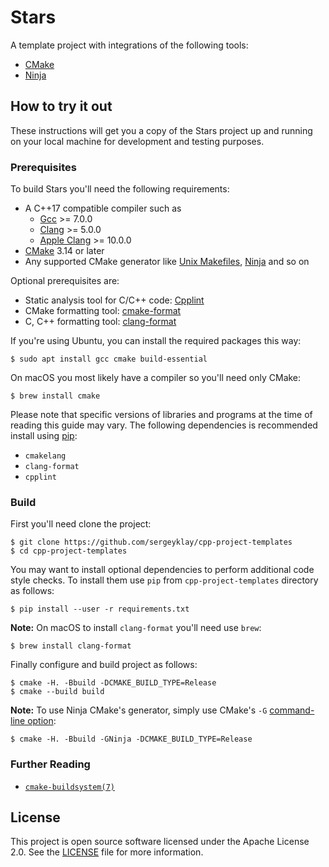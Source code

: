 # Stars

A template project with integrations of the following tools:

- [CMake][cmake]
- [Ninja][ninja]

## How to try it out

These instructions will get you a copy of the Stars project up and running on
your local machine for development and testing purposes.

### Prerequisites

To build Stars you'll need the following requirements:

- A C++17 compatible compiler such as
  - [Gcc][gcc] >= 7.0.0
  - [Clang][clang] >= 5.0.0
  - [Apple Clang][apple clang] >= 10.0.0
- [CMake][cmake] 3.14 or later
- Any supported CMake generator like [Unix Makefiles][make generator],
  [Ninja][ninja generator] and so on

Optional prerequisites are:

- Static analysis tool for C/C++ code: [Cpplint][cpplint]
 - CMake formatting tool: [cmake-format][cmake-format]
 - C, C++ formatting tool: [clang-format][clang-format]

If you're using Ubuntu, you can install the required packages this way:

```shell script
$ sudo apt install gcc cmake build-essential
```

On macOS you most likely have a compiler so you'll need only CMake:

```shell script
$ brew install cmake
```

Please note that specific versions of libraries and programs at the time of
reading this guide may vary. The following dependencies is recommended install
using [pip][pip]:

- `cmakelang`
- `clang-format`
- `cpplint`

### Build

First you'll need clone the project:

```shell script
$ git clone https://github.com/sergeyklay/cpp-project-templates
$ cd cpp-project-templates
```

You may want to install optional dependencies to perform additional code style checks.
To install them use `pip` from `cpp-project-templates` directory as follows:

```shell script
$ pip install --user -r requirements.txt
```

**Note:** On macOS to install `clang-format` you'll need use `brew`:

```shell script
$ brew install clang-format
```

Finally configure and build project as follows:

```shell script
$ cmake -H. -Bbuild -DCMAKE_BUILD_TYPE=Release
$ cmake --build build
```

**Note:** To use Ninja CMake's generator, simply use CMake's `-G` [command-line option][cmake-cli]:
```shell script
$ cmake -H. -Bbuild -GNinja -DCMAKE_BUILD_TYPE=Release
```

### Further Reading

- [`cmake-buildsystem(7)`][cmake-buildsystem]

## License

This project is open source software licensed under the Apache License 2.0.
See the [LICENSE][license] file for more information.

[ninja]: https://ninja-build.org/
[gcc]: https://gcc.gnu.org/
[clang]: https://clang.llvm.org/
[apple clang]: https://apps.apple.com/us/app/xcode/id497799835
[cmake]: https://cmake.org/
[make generator]: https://cmake.org/cmake/help/latest/generator/Unix%20Makefiles.html
[ninja generator]: https://cmake.org/cmake/help/latest/generator/Ninja.html
[cpplint]: https://github.com/cpplint/cpplint
[cmake-format]: https://github.com/cheshirekow/cmake_format
[clang-format]: https://clang.llvm.org/docs/ClangFormat.html
[pip]: https://pip.pypa.io/
[cmake-cli]: https://cmake.org/cmake/help/latest/manual/cmake.1.html
[cmake-buildsystem]: https://cmake.org/cmake/help/latest/manual/cmake-buildsystem.7.html
[license]: https://github.com/sergeyklay/cpp-project-templates/blob/master/LICENSE
